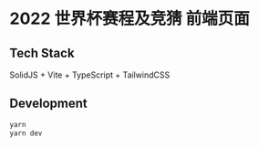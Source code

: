 # 2022 世界杯赛程及竞猜 前端页面

##  Tech Stack
SolidJS + Vite + TypeScript + TailwindCSS

##  Development
```bash
yarn
yarn dev
```
